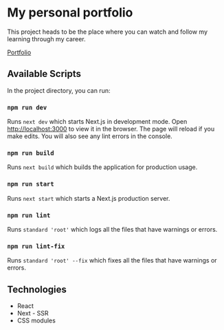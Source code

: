 # My personal portfolio

This project heads to be the place where you can watch and follow my learning through my career.

[Portfolio](https://www.tzivi.site)

## Available Scripts

In the project directory, you can run:

### `npm run dev`

Runs `next dev` which starts Next.js in development mode.
Open [http://localhost:3000](http://localhost:3000) to view it in the browser.
The page will reload if you make edits.
You will also see any lint errors in the console.

### `npm run build`

Runs `next build` which builds the application for production usage.

### `npm run start`

Runs `next start` which starts a Next.js production server.

### `npm run lint`

Runs `standard 'root'` which logs all the files that have warnings or errors.

### `npm run lint-fix`

Runs `standard 'root' --fix` which fixes all the files that have warnings or errors.

## Technologies

- React
- Next - SSR
- CSS modules
<!--stackedit_data:
eyJoaXN0b3J5IjpbLTcyMjQ4MTMyMl19
-->
